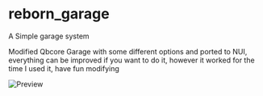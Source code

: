 # reborn_garage
A Simple garage system


Modified Qbcore Garage with some different options and ported to NUI, everything can be improved if you want to do it, however it worked for the time I used it, have fun modifying

![Preview]([http://url/to/img.png](https://i.imgur.com/JvXP3VA.png))
